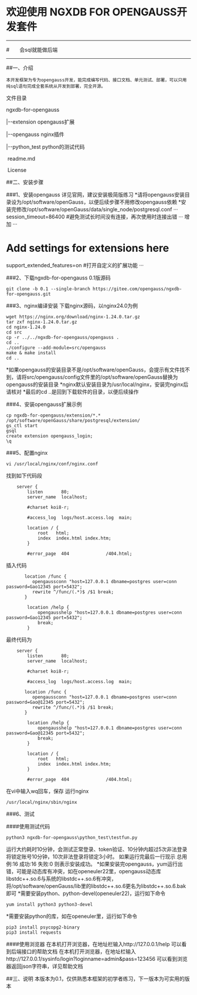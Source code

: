 # 欢迎使用 NGXDB FOR OPENGAUSS开发套件

------

#　　会sql就能做后端

------

##一、介绍

    本开发框架为专为opengauss开发，能完成编写代码、接口文档、单元测试、部署，可以只用纯sql语句完成全套系统从开发到部署，完全开源。
	
文件目录

ngxdb-for-opengauss

|--extension  opengauss扩展

|--opengauss nginx插件

|--python_test python的测试代码

&nbsp;readme.md

&nbsp;License

##二、安装步骤

###1、安装opengauss
详见官网，建议安装极简版练习
*请将opengauss安装目录设为/opt/software/openGauss，以便后续步骤不用修改opengauss依赖
*安装完修改/opt/software/openGauss/data/single_node/postgresql.conf
···
session_timeout=86400 #避免测试长时间没有连接，再次使用时连接出错
···
增加
···
# Add settings for extensions here
support_extended_features=on #打开自定义的扩展功能
···

###2、下载ngxdb-for-opengauss 0.1版源码
```linux
git clone -b 0.1 --single-branch https://gitee.com/opengauss/ngxdb-for-opengauss.git
```

###3、nginx编译安装
下载nginx源码，以nginx24.0为例
```linux
wget https://nginx.org/download/nginx-1.24.0.tar.gz
tar zxf nginx-1.24.0.tar.gz
cd nginx-1.24.0
cd src
cp -r ../../ngxdb-for-opengauss/opengauss .
cd ..
./configure --add-module=src/opengauss
make & make install
cd ..
```
*如果opengauss的安装目录不是/opt/software/openGauss，会提示有文件找不到，请将src/opengauss/config文件里的/opt/software/openGauss替换为opengauss的安装目录
*nginx默认安装目录为/usr/local/nginx，安装完nginx后请核对
*最后的cd ..是回到下载软件的目录，以便后续操作

###4、安装opengauss扩展示例
```linux
cp ngxdb-for-opengauss/extension/*.* /opt/software/openGauss/share/postgresql/extension/
gs_ctl start
gsql
create extension opengauss_login;
\q
```

###5、配置nginx
```linux
vi /usr/local/nginx/conf/nginx.conf
```
找到如下代码段
```linux
    server {
        listen       80;
        server_name  localhost;

        #charset koi8-r;

        #access_log  logs/host.access.log  main;

        location / {
            root   html;
            index  index.html index.htm;
        }

        #error_page  404              /404.html;
```
插入代码
```linux
       location /func {
          opengaussconn "host=127.0.0.1 dbname=postgres user=conn password=Gao12345 port=5432";
          rewrite ^/func/(.*)$ /$1 break;
       }

        location /help {
            opengausshelp "host=127.0.0.1 dbname=postgres user=conn password=Gao12345 port=5432";
            break;
        }

```
最终代码为
```linux
    server {
        listen       80;
        server_name  localhost;

        #charset koi8-r;

        #access_log  logs/host.access.log  main;

       location /func {
          opengaussconn "host=127.0.0.1 dbname=postgres user=conn password=Gao@12345 port=5432";
          rewrite ^/func/(.*)$ /$1 break;
       }

        location /help {
            opengausshelp "host=127.0.0.1 dbname=postgres user=conn password=Gao@12345 port=5432";
            break;
        }

        location / {
            root   html;
            index  index.html index.htm;
        }

        #error_page  404              /404.html;

```
在vi中输入wq回车，保存
运行nginx
```linux
/usr/local/nginx/sbin/nginx
```

###6、测试

####使用测试代码
```linux
python3 ngxdb-for-opengauss\python_test\testfun.py
```
运行大约耗时10分钟，会测试正常登录、token验证、10分钟内超过5次非法登录将锁定账号10分钟，10次非法登录将锁定3小时。
如果运行完最后一行现示
总用例:16 成功:16 失败:0
则表示安装成功。
*如果安装完opengauss，yum运行出错，可能是动态库有冲突，如在openeuler22里，opengauss动态库libstdc++.so.6与系统的libstdc++.so.6有冲突，将/opt/software/openGauss/lib里的libstdc++.so.6更名为libstdc++.so.6.bak即可
*需要安装python、python-devel(openeuler22)，运行如下命令
```linux
yum install python3 python3-devel
```
*需要安装python的库，如在openeuler里，运行如下命令
```
pip3 install psycopg2-binary
pip3 install requests
```
####使用浏览器
在本机打开浏览器，在地址栏输入http://127.0.0.1/help
可以看到后端接口的帮助文档
在本机打开浏览器，在地址栏输入http://127.0.0.1/sysinfo/login?loginname=admin&pass=123456
可以看到浏览器返回json字符串，详见帮助文档

##三、说明
本版本为0.1，仅供熟悉本框架的初学者练习，下一版本为可实用的版本

